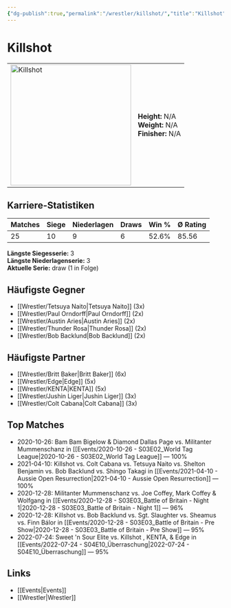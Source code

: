 ```yaml
---
{"dg-publish":true,"permalink":"/wrestler/killshot/","title":"Killshot","tags":["wrestler"],"noteIcon":""}
---
```



# Killshot

<table>
        <tr>
        <td><img src="https://github.com/CptSpaulding1980/choke-slam-wrestling/releases/download/images/Killshot.png" width="280" alt="Killshot"></td>
        <td>
        <b>Height:</b> N/A<br>
        <b>Weight:</b> N/A<br>
        <b>Finisher:</b> N/A<br>
        </td>
        </tr>
        </table>
        
## Karriere-Statistiken

| Matches | Siege | Niederlagen | Draws | Win % | Ø Rating |
|---------|-------|-------------|-------|-------|-----------|
| 25 | 10 | 9 | 6 | 52.6% | 85.56 |

**Längste Siegesserie:** 3<br>**Längste Niederlagenserie:** 3<br>**Aktuelle Serie:** draw (1 in Folge)


## Häufigste Gegner
- [[Wrestler/Tetsuya Naito\|Tetsuya Naito]] (3x)
- [[Wrestler/Paul Orndorff\|Paul Orndorff]] (2x)
- [[Wrestler/Austin Aries\|Austin Aries]] (2x)
- [[Wrestler/Thunder Rosa\|Thunder Rosa]] (2x)
- [[Wrestler/Bob Backlund\|Bob Backlund]] (2x)

## Häufigste Partner
- [[Wrestler/Britt Baker\|Britt Baker]] (6x)
- [[Wrestler/Edge\|Edge]] (5x)
- [[Wrestler/KENTA\|KENTA]] (5x)
- [[Wrestler/Jushin Liger\|Jushin Liger]] (3x)
- [[Wrestler/Colt Cabana\|Colt Cabana]] (3x)

## Top Matches
- 2020-10-26: Bam Bam Bigelow & Diamond Dallas Page vs. Militanter Mummenschanz in [[Events/2020-10-26 - S03E02_World Tag League\|2020-10-26 - S03E02_World Tag League]] — 100%
- 2021-04-10: Killshot vs. Colt Cabana vs. Tetsuya Naito vs. Shelton Benjamin vs. Bob Backlund vs. Shingo Takagi in [[Events/2021-04-10 - Aussie Open Resurrection\|2021-04-10 - Aussie Open Resurrection]] — 100%
- 2020-12-28: Militanter Mummenschanz vs. Joe Coffey, Mark Coffey & Wolfgang in [[Events/2020-12-28 - S03E03_Battle of Britain - Night 1\|2020-12-28 - S03E03_Battle of Britain - Night 1]] — 96%
- 2020-12-28: Killshot vs. Bob Backlund vs. Sgt. Slaughter vs. Sheamus  vs. Finn Bálor in [[Events/2020-12-28 - S03E03_Battle of Britain - Pre Show\|2020-12-28 - S03E03_Battle of Britain - Pre Show]] — 95%
- 2022-07-24: Sweet 'n Sour Elite vs. Killshot  , KENTA, & Edge in [[Events/2022-07-24 - S04E10_Überraschung\|2022-07-24 - S04E10_Überraschung]] — 95%

## Links
- [[Events\|Events]]
- [[Wrestler\|Wrestler]]
